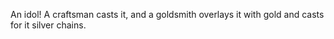 An idol! A craftsman casts it, and a goldsmith overlays it with gold and casts for it silver chains.
